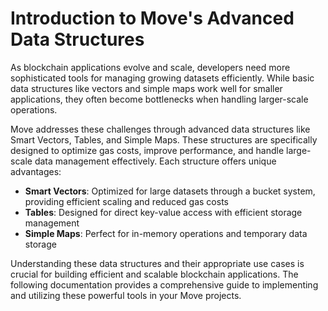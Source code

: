 # Introduction to Move's Advanced Data Structures

As blockchain applications evolve and scale, developers need more sophisticated tools for managing growing datasets efficiently. While basic data structures like vectors and simple maps work well for smaller applications, they often become bottlenecks when handling larger-scale operations.

Move addresses these challenges through advanced data structures like Smart Vectors, Tables, and Simple Maps. These structures are specifically designed to optimize gas costs, improve performance, and handle large-scale data management effectively. Each structure offers unique advantages:

- **Smart Vectors**: Optimized for large datasets through a bucket system, providing efficient scaling and reduced gas costs
- **Tables**: Designed for direct key-value access with efficient storage management
- **Simple Maps**: Perfect for in-memory operations and temporary data storage

Understanding these data structures and their appropriate use cases is crucial for building efficient and scalable blockchain applications. The following documentation provides a comprehensive guide to implementing and utilizing these powerful tools in your Move projects.